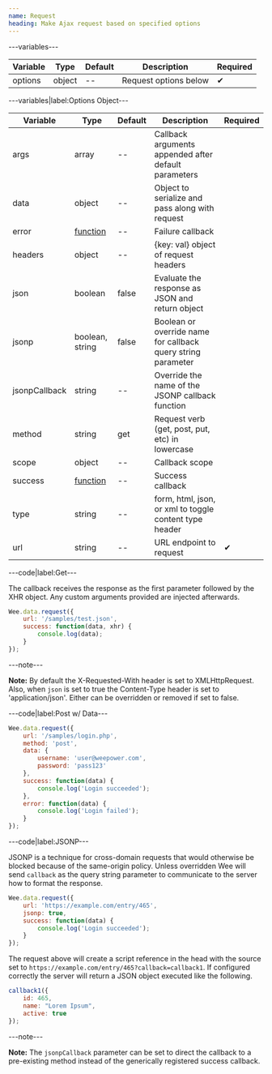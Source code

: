 ```yaml
---
name: Request
heading: Make Ajax request based on specified options
---
```


---variables---

| Variable | Type | Default | Description | Required |
| -- | -- | -- | -- | -- |
| options | object | -- | Request options below | ✔ |

---variables|label:Options Object---

| Variable | Type | Default | Description | Required |
| -- | -- | -- | -- | -- |
| args | array | -- | Callback arguments appended after default parameters ||
| data | object | -- | Object to serialize and pass along with request ||
| error | [function](/script/#functions) | -- | Failure callback ||
| headers | object | -- | {key: val} object of request headers ||
| json | boolean | false | Evaluate the response as JSON and return object ||
| jsonp | boolean, string | false | Boolean or override name for callback query string parameter ||
| jsonpCallback | string | -- | Override the name of the JSONP callback function ||
| method | string | get | Request verb (get, post, put, etc) in lowercase ||
| scope | object | -- | Callback scope ||
| success | [function](/script/#functions) | -- | Success callback ||
| type | string | -- | form, html, json, or xml to toggle content type header ||
| url | string | -- | URL endpoint to request | ✔ |

---code|label:Get---

The callback receives the response as the first parameter followed by the XHR object. Any custom arguments provided are injected afterwards.

```javascript
Wee.data.request({
	url: '/samples/test.json',
	success: function(data, xhr) {
		console.log(data);
	}
});
```

---note---

**Note:** By default the X-Requested-With header is set to XMLHttpRequest. Also, when `json` is set to true the Content-Type header is set to 'application/json'. Either can be overridden or removed if set to false.

---code|label:Post w/ Data---

```javascript
Wee.data.request({
	url: '/samples/login.php',
	method: 'post',
	data: {
		username: 'user@weepower.com',
		password: 'pass123'
	},
	success: function(data) {
		console.log('Login succeeded');
	},
	error: function(data) {
    	console.log('Login failed');
    }
});
```

---code|label:JSONP---

JSONP is a technique for cross-domain requests that would otherwise be blocked because of the same-origin policy. Unless overridden Wee will send `callback` as the query string parameter to communicate to the server how to format the response.

```javascript
Wee.data.request({
	url: 'https://example.com/entry/465',
	jsonp: true,
	success: function(data) {
		console.log('Login succeeded');
	}
});
```

The request above will create a script reference in the head with the source set to `https://example.com/entry/465?callback=callback1`. If configured correctly the server will return a JSON object executed like the following.

```javascript
callback1({
	id: 465,
	name: "Lorem Ipsum",
	active: true
});
```

---note---

**Note:** The `jsonpCallback` parameter can be set to direct the callback to a pre-existing method instead of the generically registered success callback.